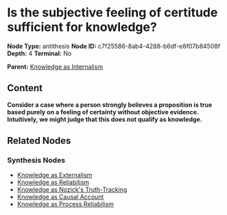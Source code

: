 # Is the subjective feeling of certitude sufficient for knowledge?

**Node Type:** antithesis
**Node ID:** c7f25586-8ab4-4288-b6df-e8f07b84508f
**Depth:** 4
**Terminal:** No

**Parent:** [Knowledge as Internalism](knowledge-as-internalism-synthesis-fb7e1520-b441-4961-9b0a-60439049917f.md)

## Content

**Consider a case where a person strongly believes a proposition is true based purely on a feeling of certainty without objective evidence. Intuitively, we might judge that this does not qualify as knowledge.**

## Related Nodes

### Synthesis Nodes

- [Knowledge as Externalism](knowledge-as-externalism-synthesis-596ddb61-dcaf-4db8-848b-fe3a24595bed.md)
- [Knowledge as Reliabilism](knowledge-as-reliabilism-synthesis-f13cb988-167e-4553-a5be-dabb1a40892f.md)
- [Knowledge as Nozick's Truth-Tracking](knowledge-as-nozicks-truth-tracking-synthesis-499b5b87-c0d9-430a-8cb1-4889b904ac1a.md)
- [Knowledge as Causal Account](knowledge-as-causal-account-synthesis-86132b53-e9be-42da-a2aa-78b4550b1a54.md)
- [Knowledge as Process Reliabilism](knowledge-as-process-reliabilism-synthesis-4f9b7222-d1e9-462d-bad1-c27f1808edf6.md)
